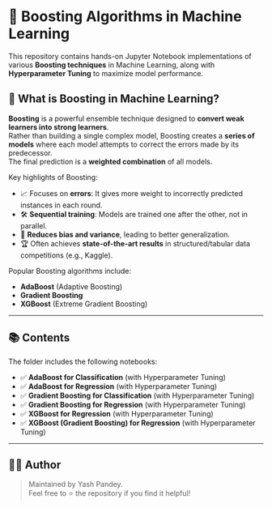 # 🚀 Boosting Algorithms in Machine Learning

This repository contains hands-on Jupyter Notebook implementations of various **Boosting techniques** in Machine Learning, along with **Hyperparameter Tuning** to maximize model performance.

## 🌟 What is Boosting in Machine Learning?

**Boosting** is a powerful ensemble technique designed to **convert weak learners into strong learners**.  
Rather than building a single complex model, Boosting creates a **series of models** where each model attempts to correct the errors made by its predecessor.  
The final prediction is a **weighted combination** of all models.

Key highlights of Boosting:

- 📈 Focuses on **errors**: It gives more weight to incorrectly predicted instances in each round.
- 🛠️ **Sequential training**: Models are trained one after the other, not in parallel.
- 🧠 **Reduces bias and variance**, leading to better generalization.
- 🏆 Often achieves **state-of-the-art results** in structured/tabular data competitions (e.g., Kaggle).

Popular Boosting algorithms include:

- **AdaBoost** (Adaptive Boosting)
- **Gradient Boosting**
- **XGBoost** (Extreme Gradient Boosting)

---

## 📚 Contents

The folder includes the following notebooks:

- ✅ **AdaBoost for Classification** (with Hyperparameter Tuning)
- ✅ **AdaBoost for Regression** (with Hyperparameter Tuning)
- ✅ **Gradient Boosting for Classification** (with Hyperparameter Tuning)
- ✅ **Gradient Boosting for Regression** (with Hyperparameter Tuning)
- ✅ **XGBoost for Regression** (with Hyperparameter Tuning)
- ✅ **XGBoost (Gradient Boosting) for Regression** (with Hyperparameter Tuning)

---

## 👨‍💻 Author

> Maintained by Yash Pandey.  
> Feel free to ⭐ the repository if you find it helpful!
